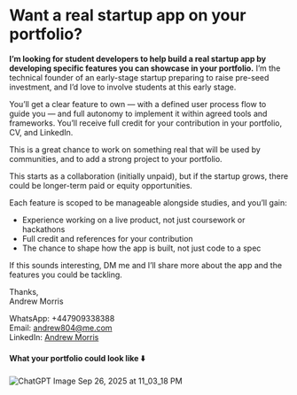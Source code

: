 # Want a real startup app on your portfolio?

**I’m looking for student developers to help build a real startup app by developing specific features you can showcase in your portfolio.** I’m the technical founder of an early-stage startup preparing to raise pre-seed investment, and I’d love to involve students at this early stage.

You’ll get a clear feature to own — with a defined user process flow to guide you — and full autonomy to implement it within agreed tools and frameworks. You’ll receive full credit for your contribution in your portfolio, CV, and LinkedIn.

This is a great chance to work on something real that will be used by communities, and to add a strong project to your portfolio.

This starts as a collaboration (initially unpaid), but if the startup grows, there could be longer-term paid or equity opportunities.

Each feature is scoped to be manageable alongside studies, and you’ll gain:
* Experience working on a live product, not just coursework or hackathons
* Full credit and references for your contribution
* The chance to shape how the app is built, not just code to a spec

If this sounds interesting, DM me and I’ll share more about the app and the features you could be tackling.

Thanks,   
Andrew Morris

WhatsApp: +447909338388  
Email: [andrew804@me.com](andrew804@me.com)  
LinkedIn: [Andrew Morris](https://www.linkedin.com/in/andrew-morris-b41301361)

#### What your portfolio could look like ⬇️
<img style="max-width: 100%; height: auto; display: block; margin: 0 auto;" alt="ChatGPT Image Sep 26, 2025 at 11_03_18 PM" src="https://github.com/user-attachments/assets/3c895f09-2d37-45e4-a149-b98132e38906" />
